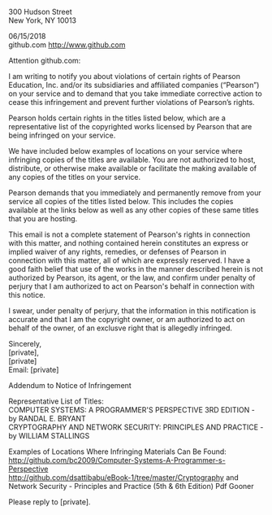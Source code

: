 300 Hudson Street  
New York, NY 10013  

06/15/2018  
github.com http://www.github.com

Attention github.com:

I am writing to notify you about violations of certain rights of Pearson Education, Inc. and/or its subsidiaries and affiliated companies (“Pearson”) on your service and to demand that you take immediate corrective action to cease this infringement and prevent further violations of Pearson’s rights.

Pearson holds certain rights in the titles listed below, which are a representative list of the copyrighted works licensed by Pearson that are being infringed on your service.

We have included below examples of locations on your service where infringing copies of the titles are available. You are not authorized to host, distribute, or otherwise make available or facilitate the making available of any copies of the titles on your service.

Pearson demands that you immediately and permanently remove from your service all copies of the titles listed below. This includes the copies available at the links below as well as any other copies of these same titles that you are hosting.

This email is not a complete statement of Pearson's rights in connection with this matter, and nothing contained herein constitutes an express or implied waiver of any rights, remedies, or defenses of Pearson in connection with this matter, all of which are expressly reserved. I have a good faith belief that use of the works in the manner described herein is not authorized by Pearson, its agent, or the law, and confirm under penalty of perjury that I am authorized to act on Pearson's behalf in connection with this notice.

I swear, under penalty of perjury, that the information in this notification is accurate and that I am the copyright owner, or am authorized to act on behalf of the owner, of an exclusve right that is allegedly infringed.

Sincerely,  
[private],  
[private]  
Email: [private]  

Addendum to Notice of Infringement

Representative List of Titles:  
COMPUTER SYSTEMS: A PROGRAMMER'S PERSPECTIVE 3RD EDITION - by RANDAL E. BRYANT  
CRYPTOGRAPHY AND NETWORK SECURITY: PRINCIPLES AND PRACTICE - by WILLIAM STALLINGS  

Examples of Locations Where Infringing Materials Can Be Found:  
http://github.com/bc2009/Computer-Systems-A-Programmer-s-Perspective  
http://github.com/dsattibabu/eBook-1/tree/master/Cryptography and Network Security - Principles and Practice (5th & 6th Edition) Pdf Gooner

Please reply to [private].
